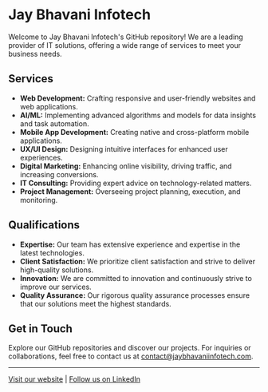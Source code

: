 # Jay Bhavani Infotech

Welcome to Jay Bhavani Infotech's GitHub repository! We are a leading provider of IT solutions, offering a wide range of services to meet your business needs.

## Services
- **Web Development:** Crafting responsive and user-friendly websites and web applications.
- **AI/ML:** Implementing advanced algorithms and models for data insights and task automation.
- **Mobile App Development:** Creating native and cross-platform mobile applications.
- **UX/UI Design:** Designing intuitive interfaces for enhanced user experiences.
- **Digital Marketing:** Enhancing online visibility, driving traffic, and increasing conversions.
- **IT Consulting:** Providing expert advice on technology-related matters.
- **Project Management:** Overseeing project planning, execution, and monitoring.

## Qualifications
- **Expertise:** Our team has extensive experience and expertise in the latest technologies.
- **Client Satisfaction:** We prioritize client satisfaction and strive to deliver high-quality solutions.
- **Innovation:** We are committed to innovation and continuously strive to improve our services.
- **Quality Assurance:** Our rigorous quality assurance processes ensure that our solutions meet the highest standards.

## Get in Touch
Explore our GitHub repositories and discover our projects. For inquiries or collaborations, feel free to contact us at [contact@jaybhavaniinfotech.com](mailto:contact@jaybhavaniinfotech.com).

---

[Visit our website](https://www.jaybhavaniinfotech.com) | [Follow us on LinkedIn](https://www.linkedin.com/company/jay-bhavani-infotech)


